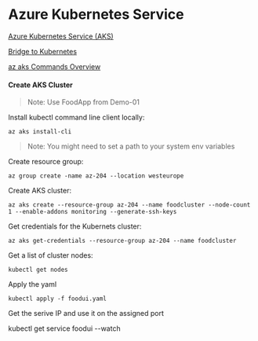 # Azure Kubernetes Service

[Azure Kubernetes Service (AKS)](https://docs.microsoft.com/en-us/azure/aks/)

[Bridge to Kubernetes](https://docs.microsoft.com/en-us/visualstudio/bridge/)

[az aks Commands Overview](https://docs.microsoft.com/en-us/cli/azure/aks?view=azure-cli-latest)

#### Create AKS Cluster

> Note: Use FoodApp from Demo-01

Install kubectl command line client locally:

`az aks install-cli`

> Note: You might need to set a path to your system env variables

Create resource group:

`az group create -name az-204 --location westeurope`

Create AKS cluster:

`az aks create --resource-group az-204 --name foodcluster --node-count 1 --enable-addons monitoring --generate-ssh-keys`

Get credentials for the Kubernets cluster:

`az aks get-credentials --resource-group az-204 --name foodcluster`

Get a list of cluster nodes:

`kubectl get nodes`

Apply the yaml

`kubectl apply -f foodui.yaml`

Get the serive IP and use it on the assigned port

kubectl get service foodui --watch
